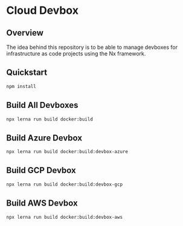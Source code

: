 # Cloud Devbox

## Overview

The idea behind this repository is to be able to manage devboxes for infrastructure as code projects
using the Nx framework.

## Quickstart

```bash
npm install
```

## Build All Devboxes

```bash
npx lerna run build docker:build
```

## Build Azure Devbox

```bash
npx lerna run build docker:build:devbox-azure
```

## Build GCP Devbox

```bash
npx lerna run build docker:build:devbox-gcp
```

## Build AWS Devbox

```bash
npx lerna run build docker:build:devbox-aws
```